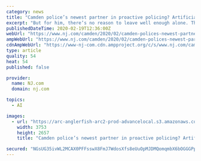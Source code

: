 ```yaml
---
category: news
title: "Camden police’s newest partner in proactive policing? Artificial intelligence"
excerpt: "But for him, there’s no reason to leave well enough alone. That means trying something new: artificial intelligence. “Our goal is to reduce crime. We’re at a 50-year low but if you look at 2019 numbers to 2018 numbers it’s single digit reductions,” Wysocki, 49, of Voorhees, said in an interview last week. “I don’t want to say we ..."
publishedDateTime: 2020-02-19T12:36:00Z
webUrl: "https://www.nj.com/camden/2020/02/camden-polices-newest-partner-in-proactive-policing-artificial-intelligence.html"
ampWebUrl: "https://www.nj.com/camden/2020/02/camden-polices-newest-partner-in-proactive-policing-artificial-intelligence.html?outputType=amp"
cdnAmpWebUrl: "https://www-nj-com.cdn.ampproject.org/c/s/www.nj.com/camden/2020/02/camden-polices-newest-partner-in-proactive-policing-artificial-intelligence.html?outputType=amp"
type: article
quality: 54
heat: 54
published: false

provider:
  name: NJ.com
  domain: nj.com

topics:
  - AI

images:
  - url: "https://arc-anglerfish-arc2-prod-advancelocal.s3.amazonaws.com/public/XPMZQKRUGZE6FMWOVOJJ6VAELM.jpg"
    width: 3753
    height: 2657
    title: "Camden police’s newest partner in proactive policing? Artificial intelligence"

secured: "NGsUG35ivWL2MCAX0PFFsswX8FmJ7WdosXfs8eUuOpMJDMQomqmbX6bOGGGPp2cB8CMzK+i+HXTIIFaCBiQKPwjwHVboIeoIV3Tif6lp4ZTrI24O7zqcKgvqAXZAeH617szWPmTzpl0dPNaU7BU/CNjX3AHhCS61ern5Xi/eRhrCHaMze9cBQ/OA9eHWcioELJf/n836RFFF7eE2Zrl/OiIeIsItJteeBzGKTMMGbETy2OBFAj9A4kBcEFHrDoy8Z/3avpExDR92t+lC+TW8Mg0xSsPIUuHEvBiA3qy3wEMDyPXzLE9k59fzxrBMmN7x;bsxa+Z7aRYfQ0eyoVpJLXQ=="
---
```


